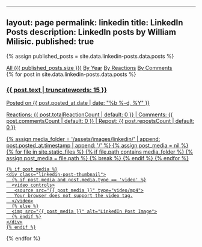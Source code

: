 
---
layout: page
permalink: linkedin
title: LinkedIn Posts
description: LinkedIn posts by William Milisic.
published: true
---

<!-- markdownlint-disable MD033 -->
{% assign published_posts = site.data.linkedin-posts.data.posts %}

<!-- Buttons for ordering LinkedIn posts -->
<div class="list-filters">
  <a href="/linkedin" class="list-filter">All ({{ published_posts.size }})</a>
  <a href="/linkedin/byyear.md" class="list-filter">By Year</a>
  <a href="/linkedin/byreactions.md" class="list-filter">By Reactions</a>
  <a href="/linkedin/bycomments.md" class="list-filter">By Comments</a>
</div>

<div class="linkedin-posts-container post-preview">
  {% for post in site.data.linkedin-posts.data.posts %}
  <a href="{{ post.url }}" target="_blank" class="linkedin-post-link">
   <div class="linkedin-post-card">
    <div class="linkedin-post-text">
      <h3 class="linkedin-post-title">{{ post.text | truncatewords: 15 }}</h3>
      <p class="linkedin-post-description">
       Posted on {{ post.posted_at.date | date: "%b %-d, %Y" }}
      </p>
      <p class="linkedin-post-stats">
       <span><i class="fas fa-thumbs-up"></i> Reactions: {{ post.totalReactionCount | default: 0 }}</span> |
       <span><i class="fas fa-comments"></i> Comments: {{ post.commentsCount | default: 0 }}</span> |
       <span><i class="fas fa-retweet"></i> Repost: {{ post.repostsCount | default: 0 }}</span>
      </p>
    </div>
    {% assign media_folder = '/assets/images/linkedin/' | append: post.posted_at.timestamp | append: '/' %}
    {% assign post_media = nil %}
    {% for file in site.static_files %}
      {% if file.path contains media_folder %}
       {% assign post_media = file.path %}
       {% break %}
      {% endif %}
    {% endfor %}

    {% if post_media %}
    <div class="linkedin-post-thumbnail">
      {% if post.media and post.media.type == 'video' %}
      <video controls>
       <source src="{{ post_media }}" type="video/mp4">
       Your browser does not support the video tag.
      </video>
      {% else %}
      <img src="{{ post_media }}" alt="LinkedIn Post Image">
      {% endif %}
    </div>
    {% endif %}
   </div>

  </a>
  {% endfor %}
</div>

